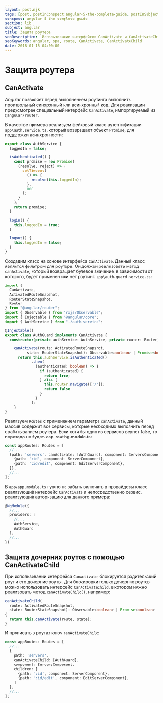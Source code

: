 ```yaml
---
layout: post.njk
tags: [post, postInConspect:angular-5-the-complete-guide, postInSubject:angular, postInSection:lib]
conspect: angular-5-the-complete-guide
section: lib
subject: angular
title: Защита роутера
seoDescription:  Использование интерфейсов CanActivate и CanActivateChild для принятия решения об активации роутера.
seoKeywords: angular, spa, route, CanActivate, CanActivateChild
date: 2018-01-15 04:00:00
---
```

# Защита роутера

## CanActivate

*Angular* позволяет перед выполнением роутинга выполнить произвольный синхронный или асинхронный код. Для реализации предусмотрен специальный интерфейс `CanActivate`, импортируемый из `@angular/router`.

В качестве примера реализуем фейковый класс аутентификации `app\auth.service.ts`, который возвращает объект `Promise`, для поддержки асинхронности:

```typescript
export class AuthService {
  loggedIn = false;

  isAuthenticated() {
    const promise = new Promise(
      (resolve, reject) => {
        setTimeout(
          () => {
            resolve(this.loggedIn);
          },
          800
        );
      }
    );
    return promise;
  }

  login() {
    this.loggedIn = true;
  }

  logout() {
    this.loggedIn = false;
  }
}
```

Создадим класс на основе интерфейса `CanActivate`. Данный класс является фильтром для роутера. Он должен реализовать метод `canActivate`, который возвращает булевое значение, в зависимости от которого, будет применен или нет роутинг. `app\auth-guard.service.ts`:

```typescript
import { 
  CanActivate,
  ActivatedRouteSnapshot,
  RouterStateSnapshot,
  Router 
} from "@angular/router";
import { Observable } from "rxjs/Observable";
import { Injectable } from "@angular/core";
import { AuthService } from "./auth.service";

@Injectable()
export class AuthGuard implements CanActivate {
  constructor(private authService: AuthService, private router: Router) {};

    canActivate(route: ActivatedRouteSnapshot,
          state: RouterStateSnapshot): Observable<boolean> | Promise<boolean> | boolean {
      return this.authService.isAuthenticated()
            .then(
              (authenticated: boolean) => {
                if (authenticated) {
                  return true;
                } else {
                  this.router.navigate(['/']);
                  return false
                }
              }
            );
    }
}
```

Реализуем `Routes` с применением параметра `canActivate`, данный массив содержит все сервисы, которые необходимо выполнить перед срабатыванием роутера. Если хотя бы один из сервисов вернет false, то перехода не будет. app-routing.module.ts:

```typescript
const appRoutes: Routes = [
  //...
  {path: 'servers', canActivate: [AuthGuard], component: ServersComponent, children: [
    {path: ':id', component: ServerComponent},
    {path: ':id/edit', component: EditServerComponent},
  ]},
  //...
];
```

В `app\app.module.ts` нужно не забыть включить в провайдеры класс реализующий интерфейс `CanActivate` и непосредственно сервис, реализующий авторизацию для данного примера:

```typescript
@NgModule({
  //...
  providers: [
    //...
    AuthService, 
    AuthGuard
  ],
  //...
})
```

## Защита дочерних роутов с помощью CanActivateChild

При использовании интерфейса `CanActivate`, блокируется родительский роут и его дочерние роуты. Для блокировки только дочерних роутов можно использовать интерфейс `CanActivateChild`, в котором нужно реализовать метод `canActivateChild()`, например:

```typescript
canActivateChild(
  route: ActivatedRouteSnapshot,
  state: RouterStateSnapshot): Observable<boolean> | Promise<boolean> | boolean 
{
  return this.canActivate(route, state);
}
```

И прописать в роутах ключ `canActivateChild`:

```typescript
const appRoutes: Routes = [
  //...
  {
    path: 'servers', 
    canActivateChild: [AuthGuard], 
    component: ServersComponent, 
    children: [
      {path: ':id', component: ServerComponent},
      {path: ':id/edit', component: EditServerComponent},
    ]
  },
  //...
];
```